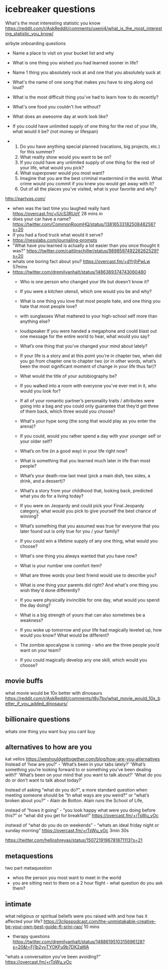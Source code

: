 # icebreaker questions

What's the most interesting statistic you know https://reddit.com/r/AskReddit/comments/uxeni4/what_is_the_most_interesting_statistic_you_know/

airbyte onboarding questions
- Name a place to visit on your bucket list and why
- What is one thing you wished you had learned sooner in life?
- Name 1 thing you absolutely rock at and one that you absolutely suck at
- What's the name of one song that makes you have to sing along out loud?
- What is the most difficult thing you've had to learn how to do recently?
- What's one food you couldn't live without?
- What does an awesome day at work look like?
- If you could have unlimited supply of one thing for the rest of your life, what would it be? (not money or lifespan)

-   1.  Do you have anything special planned (vacations, big projects, etc.) for this summer?
    2.  What reality show would you want to be on?
    3.  If you could have any unlimited supply of one thing for the rest of your life, what would you pick?
    4.  What superpower would you most want?
    5.  Imagine that you are the best criminal mastermind in the world. What crime would you commit if you knew you would get away with it?
    6.  Out of all the places you’ve visited, what is your favorite and why?

http://partyqs.com/

 - when was the last time you laughed really hard https://overcast.fm/+lUcS3RUoY 28 mins in
 - does your car have a name? https://twitter.com/CommonRoomHQ/status/1381653318250848256?s=20
 - if you had a food truck what would it serve?
 - https://nesslabs.com/journaling-prompts
 - "What have you learned is actually a lot easier than you once thought it was?" https://twitter.com/caitlinschiller/status/989859749226262529?s=20
 - whats one boring fact about you? https://overcast.fm/+dYrjhPwLw 57mins
 - https://twitter.com/dremilyanhalt/status/1486369374743060480
	- Who is one person who changed your life but doesn't know it?
	
	- If you were a kitchen utensil, which one would you be and why?
	
	- What is one thing you love that most people hate, and one thing you hate that most people love?
	
	- with sunglasses What mattered to your high-school self more than anything else?
	
	- loudspeaker If you were handed a megaphone and could blast out one message for the entire world to hear, what would you say?
	
	- What’s one thing that you’ve changed your mind about lately?
	
	- If your life is a story and at this point you're in chapter two, when did you go from chapter one to chapter two (or in other words, what‘s been the most significant moment of change in your life thus far)?
	
	- What would the title of your autobiography be?
	
	- If you walked into a room with everyone you've ever met in it, who would you look for?
	
	- If all of your romantic partner’s personality traits / attributes were going into a bag and you could only guarantee that they’d get three of them back, which three would you choose?
	
	- What's your hype song (the song that would play as you enter the arena)?
	
	- If you could, would you rather spend a day with your younger self or your older self?
	
	- What’s on fire (in a good way) in your life right now?
	
	- What is something that you learned much later in life than most people?
	
	- What’s your death-row last meal (pick a main dish, two sides, a drink, and a dessert)?
	
	- What’s a story from your childhood that, looking back, predicted what you do for a living today?
	
	- If you were on Jeopardy and could pick your Final Jeopardy category, what would you pick to give yourself the best chance of winning?
	
	- What’s something that you assumed was true for everyone that you later found out is only true for you / your family?
	
	- If you could win a lifetime supply of any one thing, what would you choose?
	
	- What's one thing you always wanted that you have now?
	
	- What is your number one comfort item?
	
	- What are three words your best friend would use to describe you?
	
	- What is one thing your parents did right? And what's one thing you wish they'd done differently?
	
	- If you were physically invincible for one day, what would you spend the day doing?
	
	- What is a big strength of yours that can also sometimes be a weakness?
	
	- If you woke up tomorrow and your life had magically leveled up, how would you know? What would be different?
	
	- The zombie apocalypse is coming - who are the three people you’d want on your team?
	
	- If you could magically develop any one skill, which would you choose?

## movie buffs

what movie would be 10x better with dinosaurs https://reddit.com/r/AskReddit/comments/t8y7by/what_movie_would_10x_better_if_you_added_dinosaurs/

## billionaire questions 

whats one thing you want buy you cant buy

## alternatives to how are you

kat vellos https://weshouldgettogether.com/blog/how-are-you-alternatives
Instead of ‘how are you?’ - ‘What’s been in your tabs lately?’ ‘What’s something you’re looking forward to or something you’ve been dealing with?’ ‘What’s been on your mind that you want to talk about?’ ‘What do you do or don’t want to talk about today?’

Instead of asking “what do you do?“, a more standard question when meeting someone should be “In what ways are you weird?” or “what’s broken about you?” - Alain de Botton. Alain runs the School of Life, 

instead of “hows it going” - “you look happy what were you doing before this?” or “what did you get for breakfast!” https://overcast.fm/+rTsWu_yOc

instwad of “what do you do on weekends” - “whats an ideal friday night or sunday morning” https://overcast.fm/+rTsWu_yOc 3min 30s

https://twitter.com/helloshreyas/status/1507219196781871113?s=21

## metaquestions

two part metaquestion
- whos the person you most want to meet in the world
- you are sitting next to them on a 2 hour flight - what question do you ask them?

## intimate

what religious or spiritual beliefs were you raised with and how has it affected your life? https://3clipspodcast.com/the-unmistakable-creative-be-your-own-best-guide-ft-srini-rao/ 10 mins 
- therapy questions https://twitter.com/dremilyanhalt/status/1488619510315696128?s=20&t=Fj1b2yvTYOKFu9b7DK2aWA

“whats a conversation you’ve been avoiding?”
https://overcast.fm/+rTsWu_yOc